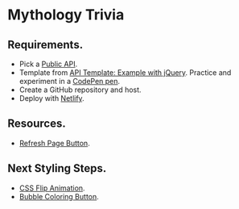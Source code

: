 # Mythology Trivia

## Requirements.
* Pick a [Public API](https://github.com/public-apis/public-apis).
* Template from [API Template: Example with jQuery](https://codepen.io/manikoth/pen/mddxRwB). Practice and experiment in a [CodePen pen](https://codepen.io/karinnalopez/pen/YzzjoRX).
* Create a GitHub repository and host.
* Deploy with [Netlify](https://mythologytrivia.netlify.com/).

## Resources.
* [Refresh Page Button](https://stackoverflow.com/questions/29884654/button-that-refreshes-the-page-on-click).

## Next Styling Steps.
* [CSS Flip Animation](https://davidwalsh.name/css-flip).
* [Bubble Coloring Button](https://codepen.io/comehope/pen/eKqZjy?editors=1100).
